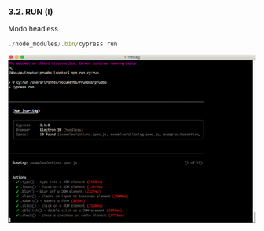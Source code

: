 ### 3.2. RUN (I)

Modo headless

```typescript
./node_modules/.bin/cypress run
```

![run](media/run.png) <!-- .element: style="height:350px;"-->

